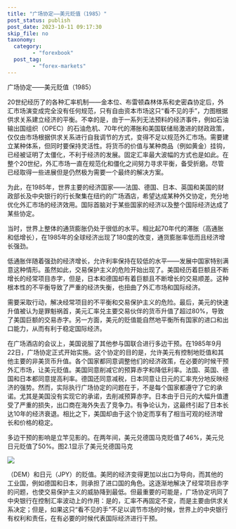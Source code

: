 ```yaml
---
title: "广场协定——美元贬值（1985）"
post_status: publish
post_date: 2023-10-11 09:17:30
skip_file: no
taxonomy:
  category:
        - "forexbook"
  post_tag:
        - "forex-markets"
---
```


广场协定——美元贬值（1985）

20世纪经历了的各种汇率机制——金本位、布雷顿森林体系和史密森协定后，外汇市场演变成完全没有任何规范，只有自由资本市场这只“看不见的手”，力图根据供求关系建立经济的平衡。不幸的是，由于一系列无法预料的经济事件，例如石油输出国组织（OPEC）的石油危机、70年代的滞胀和美国联储局激进的财政政策，仅仅由市场根据供求关系进行自我调节的方式，变得不足以规范外汇市场。需要建立某种体系，但同时要保持灵活性。将货币的价值与某种商品（例如黄金）挂钩，已经被证明了太僵化，不利于经济的发展。固定汇率最大波幅的方式也是如此。在整个20世纪，外汇市场一直在规范化和僵化之间努力寻求平衡，备受折磨。尽管已经取得一些进展但是仍然极为需要一个最终的解决方案。

为此，在1985年，世界主要的经济国家——法国、德国、日本、英国和美国的财政部长及中央银行的行长聚集在纽约的广场酒店，希望达成某种外交协定，充分地优化外汇市场的经济效用。国际首脑对于某些国家的经济以及整个国际经济达成了某些协定。

当时，世界上整体的通货膨胀仍处于很低的水平。相比起70年代的滞胀（高通胀和低增长），在1985年的全球经济出现了180度的改变，通货膨胀率低而且经济增长强劲。

低通胀伴随着强劲的经济增长，允许利率保持在较低的水平——发展中国家特别满意这种情形。虽然如此，交易保护主义的危险开始出现了。美国经历着巨额且不断增长的经常项目赤字，但是，日本和德国却有着巨额且不断增长的交易顺差。这种根本性的不平衡导致了严重的经济失衡，也扭曲了外汇市场和国际经济。

需要采取行动，解决经常项目的不平衡和交易保护主义的危险。最后，美元的快速升值被认为是罪魁祸首，美元汇率兑主要交易伙伴的货币升值了超过80%，导致了美国巨额的交易赤字。另一方面，美元的贬值能自然地平衡所有国家的进口和出口能力，从而有利于稳定国际经济。

在广场酒店的会议上，美国说服了其他参与国联合进行多边干预。在1985年9月22日，广场协定正式开始实施。这个协定的目的是，允许美元有控制地贬值和其他主要的非美货币升值。各个国家都同意调整他们的经济政策，在必要的时候干预外汇市场，让美元贬值。美国同意削减它的预算赤字和降低利率。法国、英国、德国和日本都同意提高利率。德国还同意减税，日本同意让日元的汇率充分地反映经济的强势。然而，实际执行广场协定的问题在于，不是每个国家都遵守了它的承诺。尤其是美国没有实现它的承诺，去削减预算赤字。日本由于日元的大幅升值遭受了严重的损失，出口商在海外失去了竞争力。有争论认为，这最终引起了日本长达10年的经济衰退。相比之下，美国却由于这个协定而享有了相当可观的经济增长和价格的稳定。

多边干预的影响是立竿见影的。在两年间，美元兑德国马克贬值了46%，美元兑日元贬值了50%。图2.1显示了美元兑德国马克

[![](https://imga.dgrhw.net/files/books/131113/201311130221366913.jpg)](https://imga.dgrhw.net/files/books/131113/201311130221366913.jpg)

（DEM）和日元（JPY）的贬值。美罔的经济变得更加以出口为导向，而其他的工业国，例如德国和日本，则承担了进口国的角色。这逐渐地解决了经常项目赤字的问题，也使交易保护主义的威胁降到最低。但最重要的可能是，广场协定巩同了中央银行在控制汇率波动上的作用：是的，汇率不再固定不变，而是主要由供求关系决定；但是，如果这只“看不见的手”不足以调节市场的时候，世界上的中央银行有权利和责任，在有必要的时候代表国际经济进行干预。
